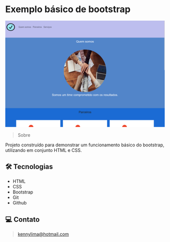 # Exemplo básico de bootstrap

![preview](./.github/preview.png)

> Sobre

Projeto construído para demonstrar um funcionamento básico do bootstrap, utilizando em conjunto HTML e CSS.

## 🛠 Tecnologias 
- HTML
- CSS
- Bootstrap
- Git
- Github

## 💻 Contato 

 > kennylima@hotmail.com